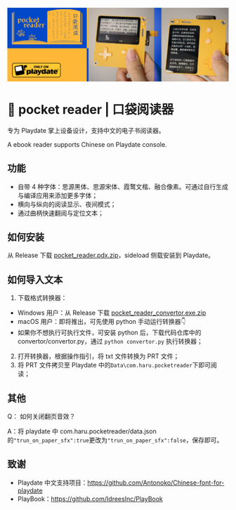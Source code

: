 ![screenshot](https://github.com/Antonoko/pocket-reader/blob/main/__asset__/header.jpg)
# 📖 pocket reader | 口袋阅读器

专为 Playdate 掌上设备设计，支持中文的电子书阅读器。

A ebook reader supports Chinese on Playdate console.

## 功能
- 自带 4 种字体：思源黑体、思源宋体、霞鹜文楷、融合像素。可通过自行生成与编译应用来添加更多字体；
- 横向与纵向的阅读显示、夜间模式；
- 通过曲柄快速翻阅与定位文本；

## 如何安装
从 Release 下载 [pocket_reader.pdx.zip](https://github.com/Antonoko/pocket-reader/releases)，sideload 侧载安装到 Playdate。

## 如何导入文本
1. 下载格式转换器：
- Windows 用户：从 Release 下载 [pocket_reader_convertor.exe.zip](https://github.com/Antonoko/pocket-reader/releases)
- macOS 用户：即将推出，可先使用 python 手动运行转换器👇
- 如果你不想执行可执行文件，可安装 python 后，下载代码仓库中的 convertor/convertor.py，通过 `python convertor.py` 执行转换器；

2. 打开转换器，根据操作指引，将 txt 文件转换为 PRT 文件；
3. 将 PRT 文件拷贝至 Playdate 中的`Data\com.haru.pocketreader`下即可阅读；

## 其他
Q： 如何关闭翻页音效？

A：将 playdate 中 com.haru.pocketreader/data.json 的`"trun_on_paper_sfx":true`更改为`"trun_on_paper_sfx":false`，保存即可。

## 致谢
- Playdate 中文支持项目：https://github.com/Antonoko/Chinese-font-for-playdate
- PlayBook：https://github.com/IdreesInc/PlayBook